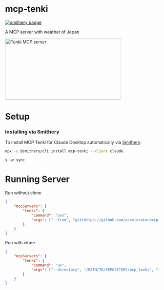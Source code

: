 # mcp-tenki
[![smithery badge](https://smithery.ai/badge/mcp-tenki)](https://smithery.ai/server/mcp-tenki)

A MCP server with weather of Japan

<a href="https://glama.ai/mcp/servers/jbl3sfsi9r"><img width="380" height="200" src="https://glama.ai/mcp/servers/jbl3sfsi9r/badge" alt="Tenki MCP server" /></a>

# Setup
### Installing via Smithery

To install MCP Tenki for Claude Desktop automatically via [Smithery](https://smithery.ai/server/mcp-tenki):

```bash
npx -y @smithery/cli install mcp-tenki --client claude
```

```
$ uv sync
```

# Running Server 


Run without clone

```json
{
    "mcpServers": {
        "tenki": {
            "command": "uvx",
            "args": ["--from", "git+https://github.com/acxelerator/mcp-tenki.git", "mcp-tenki"]
        }
    }
}
```

Run with clone

```json
{
    "mcpServers": {
        "tenki": {
            "command": "uv",
            "args": ["--directory", "/PATH/TO/REPOSITORY/mcp_tenki", "run", "main.py"]
        }
    }
}
```

